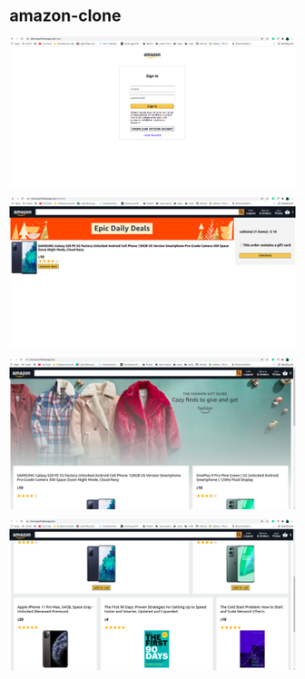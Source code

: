 # amazon-clone

![screenshot](/s3.png)

![screenshot](/s1.png)

![screenshot](/s2.png)

![screenshot](/s4.png)
